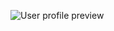 ![User profile preview](https://github.com/user-attachments/assets/c501e4c1-8365-4f6a-8447-517afee5aeca)